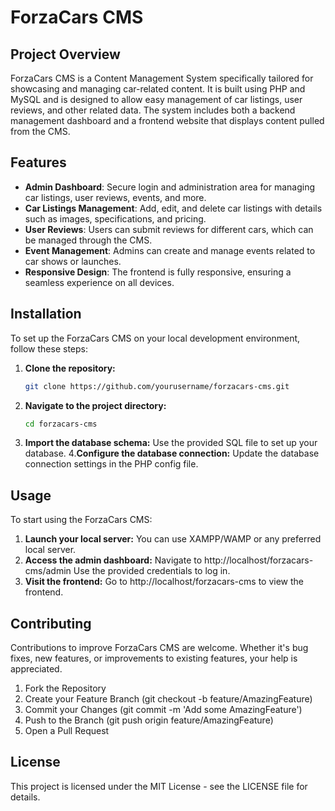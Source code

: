 # ForzaCars CMS

## Project Overview

ForzaCars CMS is a Content Management System specifically tailored for showcasing and managing car-related content. It is built using PHP and MySQL and is designed to allow easy management of car listings, user reviews, and other related data. The system includes both a backend management dashboard and a frontend website that displays content pulled from the CMS.

## Features

- **Admin Dashboard**: Secure login and administration area for managing car listings, user reviews, events, and more.
- **Car Listings Management**: Add, edit, and delete car listings with details such as images, specifications, and pricing.
- **User Reviews**: Users can submit reviews for different cars, which can be managed through the CMS.
- **Event Management**: Admins can create and manage events related to car shows or launches.
- **Responsive Design**: The frontend is fully responsive, ensuring a seamless experience on all devices.

## Installation

To set up the ForzaCars CMS on your local development environment, follow these steps:

1. **Clone the repository:**
   ```bash
   git clone https://github.com/yourusername/forzacars-cms.git
2. **Navigate to the project directory:**
   ```bash
   cd forzacars-cms
3. **Import the database schema:**
Use the provided SQL file to set up your database.
4.**Configure the database connection:**
Update the database connection settings in the PHP config file.

## Usage
To start using the ForzaCars CMS:

1. **Launch your local server:**
You can use XAMPP/WAMP or any preferred local server.
2. **Access the admin dashboard:**
Navigate to http://localhost/forzacars-cms/admin
Use the provided credentials to log in.
3. **Visit the frontend:**
Go to http://localhost/forzacars-cms to view the frontend.

## Contributing
Contributions to improve ForzaCars CMS are welcome. Whether it's bug fixes, new features, or improvements to existing features, your help is appreciated.

1. Fork the Repository
2. Create your Feature Branch (git checkout -b feature/AmazingFeature)
3. Commit your Changes (git commit -m 'Add some AmazingFeature')
4. Push to the Branch (git push origin feature/AmazingFeature)
5. Open a Pull Request
## License
This project is licensed under the MIT License - see the LICENSE file for details.
